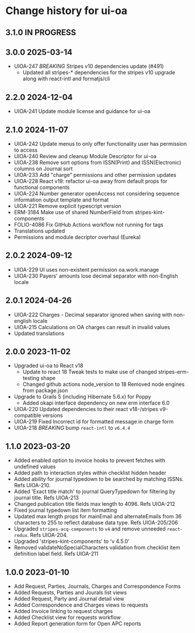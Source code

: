 # Change history for ui-oa

## 3.1.0 IN PROGRESS

## 3.0.0 2025-03-14
  * UIOA-247 *BREAKING* Stripes v10 dependencies update (#491)
    * Updated all stripes-* dependencies for the stripes v10 upgrade along with react-intl and formatjs/cli

## 2.2.0 2024-12-04
* UIOA-241 Update module license and guidance for ui-oa

## 2.1.0 2024-11-07
* UIOA-242 Update menus to only offer functionality user has permission to access
* UIOA-240 Review and cleanup Module Descriptor for ui-oa
* UIOA-238 Remove sort options from ISSN(Print) and ISSN(Electronic) columns on Journal sort
* UIOA-233 Add "charge" permissions and other permission updates
* UIOA-228 React v19: refactor ui-oa away from default props for functional components
* UIOA-224 Number generator openAccess not considering sequence information output template and format
* UIOA-221 Remove explicit typescript version
* ERM-3184 Make use of shared NumberField from stripes-kint-components
* FOLIO-4086 Fix GitHub Actions workflow not running for tags
* Translations updated
* Permissions and module decriptor overhaul (Eureka)

## 2.0.2 2024-09-12
* UIOA-229 UI uses non-existent permission oa.work.manage
* UIOA-230 Payers' amounts lose decimal separator with non-English locale

## 2.0.1 2024-04-26
* UIOA-222 Charges - Decimal separator ignored when saving with non-english locale
* UIOA-215 Calculations on OA charges can result in invalid values
* Updated translations

## 2.0.0 2023-11-02
* Upgraded ui-oa to React v18
  * Update to react 18 Tweak tests to make use of changed stripes-erm-testing shape
  * Changed github actions node_version to 18 Removed node engines from package.json
* Upgrade to Grails 5 (including Hibernate 5.6.x) for Poppy
  * Added okapi interface dependency on new erm interface 6.0
* UIOA-220 Updated dependencies to their react v18-/stripes v9-compatible versions
* UIOA-219 Fixed Incorrect id for formatted message in charge form
* UIOA-218 *BREAKING* bump `react-intl` to `v6.4.4`

## 1.1.0 2023-03-20
* Added enabled option to invoice hooks to prevent fetches with undefined values
* Added path to interaction styles within checklist hidden header
* Added ability for journal typedown to be searched by matching ISSNs. Refs UIOA-210.
* Added 'Exact title match' to journal QueryTypedown for filtering by journal title. Refs UIOA-213
* Changed publication title fields max length to 4096. Refs UIOA-212
* Fixed journal typedown list item formatting
* Updated max length props for mainEmail and alternateEmails from 36 characters to 255 to reflect database data type. Refs UIOA-205/206
* Upgraded `stripes-acq-components` to `v4` and remove unneeded `react-redux`. Refs UIOA-204.
* Upgraded 'stripes-kint-components' to 'v 4.5.0'
* Removed validateNoSpecialCharacters validation from checklist item definition label field. Refs UIOA-211

## 1.0.0 2023-01-10
* Add Request, Parties, Journals, Charges and Correspondence Forms
* Added Requests, Parties and Jourals list views
* Added Request, Party and Journal detail view
* Added Correspondence and Charges views to requests
* Added Invoice linking to request charges
* Added Checklist view for requests workflow
* Added Report generation form for Open APC reports
